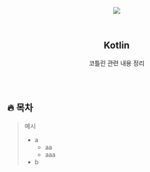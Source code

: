 <div align="center">
  <p>
    <img src="./README.assets/python.png">
  </p>
  <br>
  <h2>Kotlin</h2>
  <p>코틀린 관련 내용 정리</p>
  <br>
  <br>
</div>







## 🔥 목차

> 예시
>
> - a
>   - aa
>   - aaa
>- b
> 
